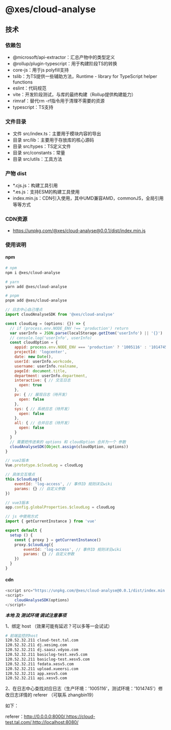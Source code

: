 # @xes/cloud-analyse

## 技术

### 依赖包

- @microsoft/api-extractor：汇总产物中的类型定义
- @rollup/plugin-typescript：用于构建阶段TS的转换
- core-js：用于js polyfill支持
- tslib：为TS提供一些辅助方法，Runtime - library for TypeScript helper functions
- eslint：代码规范
- vite：开发阶段测试，与库的最终构建（Rollup提供构建能力）
- rimraf：替代rm -rf指令用于清理不需要的资源
- typescript：TS支持

### 文件目录

- 文件 src/index.ts：主要用于模块内容的导出
- 目录 src/lib：主要用于存放库的核心源码
- 目录 src/types：TS定义文件
- 目录 src/constants：常量
- 目录 src/utils：工具方法

### 产物 dist

- *.cjs.js：构建工具引用
- *.es.js：支持ESM的构建工具使用
- index.min.js：CDN引入使用，其中UMD兼容AMD，commonJS，全局引用等等方式

### CDN资源

- https://unpkg.com/@xes/cloud-analyse@0.0.1/dist/index.min.js

### 使用说明

#### npm

```sh
# npm
npm i @xes/cloud-analyse

# yarn
yarn add @xes/cloud-analyse

# pnpm
pnpm add @xes/cloud-analyse
```

```js
// 日志中心自己埋点
import cloudAnalyseSDK from '@xes/cloud-analyse'

const cloudLog = (options: {}) => {
  // if (process.env.NODE_ENV !== 'production') return
  var userInfo = JSON.parse(localStorage.getItem('userInfo') || '{}')
  // console.log('userInfo', userInfo)
  const cloudOption = {
    appid: process.env.NODE_ENV === 'production' ? '1005116' : '1014745',
    projectId: 'logcenter',
    date: new Date(),
    userId: userInfo.workcode,
    username: userInfo.realname,
    pageId: document.title,
    department: userInfo.department,
    interactive: { // 交互日志
      open: true
    },
    pv: { // 展现日志（待开发）
      open: false
    },
    sys: { // 系统日志（待开发）
      open: false
    },
    all: { // 合并日志（待开发）
      open: false
    }
  }
  // 需要把传进来的 options 和 cloudOption 合并为一个 参数
  cloudAnalyseSDK(Object.assign(cloudOption, options))  
}

// vue2版本
Vue.prototype.$cloudLog = cloudLog

// 具体交互埋点
this.$cloudLog({
    eventId: 'log-access', // 事件ID 规则详见wiki
    params: {} // 自定义参数
})

// vue3版本
app.config.globalProperties.$cloudLog = cloudLog

// js 中使用方式
import { getCurrentInstance } from 'vue'

export default {
  setup () {
    const { proxy } = getCurrentInstance()
    proxy.$cloudLog({
        eventId: 'log-access', // 事件ID 规则详见wiki
        params: {} // 自定义参数
    })
  }
}
```

#### cdn

```js
<script src="https://unpkg.com/@xes/cloud-analyse@0.0.1/dist/index.min.js"></script>
<script>
    cloudAnalyseSDK(options)
</script>
```

***本地 及 测试环境 调试注意事项***

1、绑定 host （效果可能有延迟？可以多等一会试试）

```sh
# 前端监控的host
120.52.32.211 cloud-test.tal.com
120.52.32.211 dj.xesimg.com
120.52.32.211 dj.saasz.vdyoo.com
120.52.32.211 basiclog-test.xev5.com
120.52.32.211 basiclog-test.xesv5.com
120.52.32.211 fedata.xesv5.com
120.52.32.211 upload.xueersi.com
120.52.32.211 app.xesv5.com 
120.52.32.211 api.xesv5.com
```

2、在日志中心查找对应日志（生产环境：'1005116'，测试环境：'1014745'）修改日志详情的 referer （可联系 zhangbin19）

如下：

referer：http://0.0.0.0:8000/,https://cloud-test.tal.com/,http://localhost:8080/
